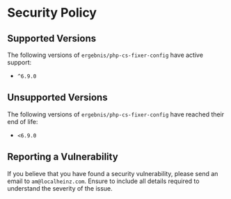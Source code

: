 # Security Policy

## Supported Versions

The following versions of `ergebnis/php-cs-fixer-config` have active support:

- `^6.9.0`

## Unsupported Versions

The following versions of `ergebnis/php-cs-fixer-config` have reached their end of life:

- `<6.9.0`

## Reporting a Vulnerability

If you believe that you have found a security vulnerability, please send an email to `am@localheinz.com`. Ensure to include all details required to understand the severity of the issue.
